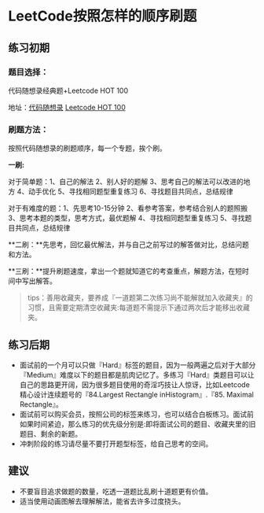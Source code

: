 # LeetCode按照怎样的顺序刷题

## 练习初期

### 题目选择：

代码随想录经典题+Leetcode HOT 100

地址：[代码随想录](https://programmercarl.com) [Leetcode HOT 100](https://leetcode.cn/problem-list/2cktkvj/)

### 刷题方法：

按照代码随想录的刷题顺序，每一个专题，挨个刷。

**一刷:**

对于简单题：1、自己的解法  2、别人好的题解  3、思考自己的解法可以改进的地方   4、动手优化 5、寻找相同题型重复练习 6、寻找题目共同点，总结规律

对于有难度的题：1、先思考10-15分钟 2、看参考答案，参考结合别人的题照搬  3、思考本题的类型，思考方式，最优题解    4、寻找相同题型重复练习       5、寻找题目共同点，总结规律

**二刷：**先思考，回忆最优解法，并与自己之前写过的解答做对比，总结问题和方法。

**三刷：**提升刷题速度，拿出一个题就知道它的考查重点，解题方法，在短时间中写出解答。



> tips：善用收藏夹，要养成『一道题第二次练习尚不能解就加入收藏夹』的习惯，且需要定期清空收藏夹:每道题不需提示下通过两次后才能移出收藏夹。



## 练习后期

* 面试前的一个月可以只做『Hard』标签的题目，因为一般两遍之后对于大部分『Medium』难度以下的题目都是肌肉记忆了。多练习『Hard』类题目可以让自己的思路更开阔，因为很多题目使用的奇淫巧技让人惊讶，比如Leetcode精心设计连续题号的『84.Largest Rectangle inHistogram』.『85. Maximal Rectangle』。
* 面试前可以购买会员，按照公司的标签来练习，也可以结合白板练习。面试前如果时间紧迫，那么练习的优先级分别是:即将面试公司的题目、收藏夹里的旧题目、剩余的新题。
* 冲刺阶段的练习请尽量不要打开题型标签，给自己思考的空间。

## 建议

* 不要盲目追求做题的数量，吃透一道题比乱刷十道题更有价值。
* 适当使用动画图解去理解解法，能省去许多过度挠头。







